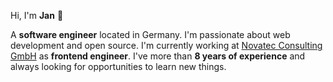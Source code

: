 Hi, I'm **Jan** 👋

A **software engineer** located in Germany. I'm passionate about web development and open source. I'm currently working at [Novatec Consulting GmbH](https://www.novatec-gmbh.de/) as **frontend engineer**. I've more than **8 years of experience** and always looking for opportunities to learn new things.
